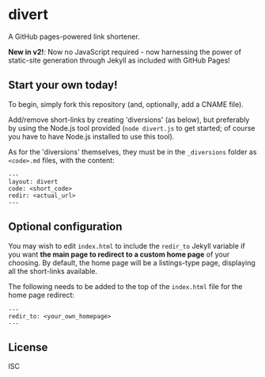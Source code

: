 # divert

A GitHub pages-powered link shortener.

**New in v2!**: Now no JavaScript required - now harnessing the power of static-site generation through Jekyll as included with GitHub Pages!

## Start your own today!

To begin, simply fork this repository (and, optionally, add a CNAME file).

Add/remove short-links by creating 'diversions' (as below), but preferably by using the Node.js tool provided (`node divert.js` to get started; of course you have to have Node.js installed to use this tool).

As for the 'diversions' themselves, they must be in the `_diversions` folder as `<code>.md` files, with the content:

```
---
layout: divert
code: <short_code>
redir: <actual_url>
---
```


## Optional configuration

You may wish to edit `index.html` to include the `redir_to` Jekyll variable if you want **the main page to redirect to a custom home page** of your choosing. By default, the home page will be a listings-type page, displaying all the short-links available.

The following needs to be added to the top of the `index.html` file for the home page redirect:

```
---
redir_to: <your_own_homepage>
---
```


## License

ISC